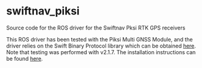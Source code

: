 # swiftnav_piksi
Source code for the ROS driver for the Swiftnav Pksi RTK GPS receivers

This ROS driver has been tested with the Piksi Multi GNSS Module, and the driver relies on the Swift Binary Protocol library which can be obtained [here](https://github.com/swift-nav/libsbp). Note that testing was performed with v2.1.7. The installation instructions can be found [here](https://swift-nav.github.io/libsbp/c/build/docs/html/install.html). 
